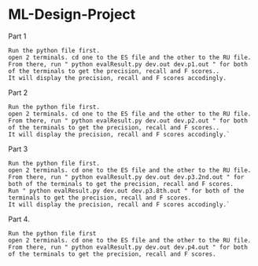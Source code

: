 # ML-Design-Project

Part 1

    Run the python file first.
    open 2 terminals. cd one to the ES file and the other to the RU file.
    From there, run " python evalResult.py dev.out dev.p1.out " for both of the terminals to get the precision, recall and F scores..
    It will display the precision, recall and F scores accodingly.

Part 2

    Run the python file first.
    open 2 terminals. cd one to the ES file and the other to the RU file.
    From there, run " python evalResult.py dev.out dev.p2.out " for both of the terminals to get the precision, recall and F scores..
    It will display the precision, recall and F scores accodingly.`

Part 3

    Run the python file first.
    open 2 terminals. cd one to the ES file and the other to the RU file.
    From there, run " python evalResult.py dev.out dev.p3.2nd.out " for both of the terminals to get the precision, recall and F scores.
    Run " python evalResult.py dev.out dev.p3.8th.out " for both of the terminals to get the precision, recall and F scores.
    It will display the precision, recall and F scores accodingly.`

Part 4.

    Run the python file first
    open 2 terminals. cd one to the ES file and the other to the RU file.
    From there, run " python evalResult.py dev.out dev.p4.out " for both of the terminals to get the precision, recall and F scores.
